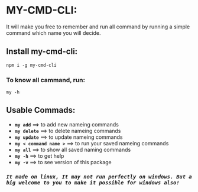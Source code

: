 # MY-CMD-CLI:
It will make you free to remember and run all command by running a simple command which name you will decide.

## Install my-cmd-cli:
```
npm i -g my-cmd-cli
```
### To know all cammand, run:
```
my -h
```
## Usable Commads: 
- **`my add`**   ==>  to add new nameing commands
- **`my delete`**  ==> to delete nameing commands
- **`my update`**  ==> to update nameing commands
- **`my < command name >`**  ==> to run your saved nameing commands
- **`my all`**  ==> to show all saved naming commands
- **`my -h`**  ==> to get help
- **`my -v`** ==> to see version of this package


### ***`It made on linux, It may not run perfectly on windows. But a big welcome to you to make it possible for windows also!`***